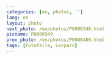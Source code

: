```yaml
---
categories: [en, photos, '']
lang: en
layout: photo
next_photo: /en/photos/P0000348.html
picname: P0000349
prev_photo: /en/photos/P0000489.html
tags: [Fotofalle, Leopard]
---
```

